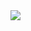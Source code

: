 <img src="https://fustyles.github.io/webduino/LinkIt7697/test_myFieldFilter_2Level/img/fuFieldsFilter2Levels.png">
